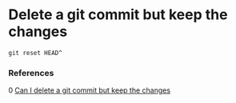 # Delete a git commit but keep the changes

```
git reset HEAD^
```

### References

0 [Can I delete a git commit but keep the changes](https://stackoverflow.com/questions/15772134/can-i-delete-a-git-commit-but-keep-the-changes)
